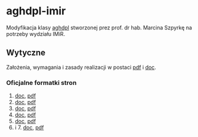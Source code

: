# aghdpl-imir

Modyfikacja klasy [aghdpl](http://home.agh.edu.pl/~mszpyrka/doku.php?id=lectures:latex:aghdpl) stworzonej prez prof. dr hab. Marcina Szpyrkę na potrzeby wydziału IMiR.

## Wytyczne

Założenia, wymagania i zasady realizacji w postaci [pdf](http://www.imir.agh.edu.pl/modules/media/Inzynierska_praca_dyplomowa_-_zalacznik_do_Uchwaly_8_10_2012_v1.pdf) i [doc](http://home.agh.edu.pl/~robertb/index.php?option=com_joomdoc&task=doc_download&gid=30&Itemid=25).

### Oficjalne formatki stron

1. [doc](http://www.imir.agh.edu.pl/modules/media/z2_strona_tytulowa_pracy_inz.doc), [pdf](http://www.imir.agh.edu.pl/modules/media/z2_strona_tytulowa_pracy_inz.pdf) 
2. [doc](http://www.imir.agh.edu.pl/modules/media/zi_oswiadczenie_o_prawach_autorskich_Zarzadzenie_Rektora_Nr_38-1.docx), [pdf](http://www.imir.agh.edu.pl/modules/media/zi_oswiadczenie_o_prawach_autorskich_Zarzadzenie_Rektora_Nr_38-1.pdf) 
3. [doc](http://www.imir.agh.edu.pl/modules/media/z3_oswiadczenie_autorstwo-1.docx), [pdf](http://www.imir.agh.edu.pl/modules/media/z3_oswiadczenie_autorstwo-1.pdf) 
4. [doc](http://www.imir.agh.edu.pl/modules/media/z4_oswiadczenie_prawo_publikacji-1.docx), [pdf](http://www.imir.agh.edu.pl/modules/media/z4_oswiadczenie_prawo_publikacji-1.pdf) 
5. [doc](http://www.imir.agh.edu.pl/modules/media/z5_tematyka_pracy_inz_v3.doc), [pdf](http://www.imir.agh.edu.pl/modules/media/z5_tematyka_pracy_inz_v3.pdf) 
6. i 7. [doc](http://www.imir.agh.edu.pl/modules/media/z6_streszczenie_pracy_inz.doc), [pdf](http://www.imir.agh.edu.pl/modules/media/z6_streszczenie_pracy_inz.pdf) 
